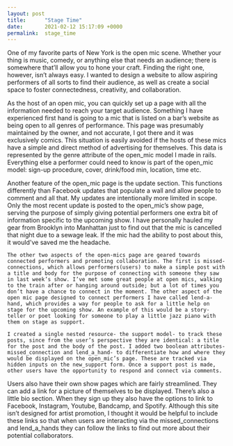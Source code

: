 ```yaml
---
layout: post
title:      "Stage Time"
date:       2021-02-12 15:17:09 +0000
permalink:  stage_time
---
```



One of my favorite parts of New York is the open mic scene. Whether your thing is music, comedy, or anything else that needs an audience; there is somewhere that’ll allow you to hone your craft. Finding the right one, however, isn’t always easy. I wanted to design a website to allow aspiring performers of all sorts to find their audience, as well as create a social space to foster connectedness, creativity, and collaboration.

As the host of an open mic, you can quickly set up a page with all the information needed to reach your target audience. Something I have experienced first hand is going to a mic that is listed on a bar’s website as being open to all genres of performance. This page was presumably maintained by the owner, and not accurate, I got there and it was exclusively comics. This situation is easily avoided if the hosts of these mics have a simple and direct method of advertising for themselves. This data is represented by the genre attribute of the open_mic model I made in rails. Everything else a performer could need to know is part of the open_mic model: sign-up procedure, cover, drink/food min, location, time etc. 

 Another feature of the open_mic page is the update section. This functions differently than Facebook updates that populate a wall and allow people to comment and all that. My updates are intentionally more limited in scope. Only the most recent update is posted to the open_mic’s show page, serving the purpose of simply giving potential performers one extra bit of information specific to the upcoming show. I have personally hauled my gear from Brooklyn into Manhattan just to find out that the mic is cancelled that night due to a sewage leak. If the mic had the ability to post about this, it would've saved me the headache. 

	The other two aspects of the open-mics page are geared towards connected performers and promoting collaboration. The first is missed-connections, which allows performers(users) to make a simple post with a title and body for the purpose of connecting with someone they saw in last week’s show. I’ve met some great people at open mics, walking to the train after or hanging around outside; but a lot of times you don’t have a chance to connect in the moment. The other aspect of the open mic page designed to connect performers I have called lend-a-hand, which provides a way for people to ask for a little help on stage for the upcoming show. An example of this would be a story-teller or poet looking for someone to play a little jazz piano with them on stage as support.

	I created a single nested resource- the support model- to track these posts, since from the user’s perspective they are identical: a title for the post and the body of the post. I added two boolean attributes- missed_connection and lend_a_hand- to differentiate how and where they would be displayed on the open_mic’s page. These are tracked via hidden inputs on the new_support form. Once a support post is made, other users have the opportunity to respond and connect via comments. 

Users also have their own show pages which are fairly streamlined. They can add a link for a picture of themselves to be displayed. There’s also a little bio section. When they sign up they also have the options to link to Facebook, Instagram, Youtube, Bandcamp, and Spotify. Although this site isn’t designed for artist promotion, I thought it would be helpful to include these links so that when users are interacting via the missed_connections and lend_a_hands they can follow the links to find out more about their potential collaborators.

